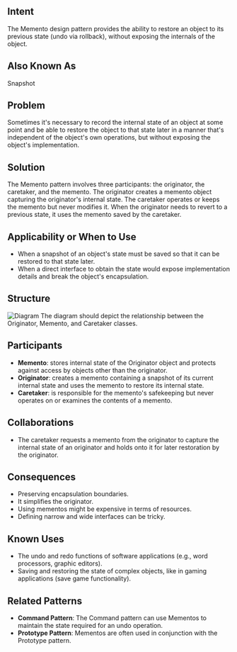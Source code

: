 ## Intent
The Memento design pattern provides the ability to restore an object to its previous state (undo via rollback), without exposing the internals of the object.
## Also Known As
Snapshot
## Problem
Sometimes it's necessary to record the internal state of an object at some point and be able to restore the object to that state later in a manner that's independent of the object's own operations, but without exposing the object's implementation.
## Solution
The Memento pattern involves three participants: the originator, the caretaker, and the memento. The originator creates a memento object capturing the originator's internal state. The caretaker operates or keeps the memento but never modifies it. When the originator needs to revert to a previous state, it uses the memento saved by the caretaker.
## Applicability or When to Use
- When a snapshot of an object's state must be saved so that it can be restored to that state later.
- When a direct interface to obtain the state would expose implementation details and break the object's encapsulation.
## Structure
![Diagram](link-to-your-memento-diagram)
The diagram should depict the relationship between the Originator, Memento, and Caretaker classes.
## Participants
- **Memento**: stores internal state of the Originator object and protects against access by objects other than the originator.
- **Originator**: creates a memento containing a snapshot of its current internal state and uses the memento to restore its internal state.
- **Caretaker**: is responsible for the memento's safekeeping but never operates on or examines the contents of a memento.
## Collaborations
- The caretaker requests a memento from the originator to capture the internal state of an originator and holds onto it for later restoration by the originator.
## Consequences
- Preserving encapsulation boundaries.
- It simplifies the originator.
- Using mementos might be expensive in terms of resources.
- Defining narrow and wide interfaces can be tricky.
## Known Uses
- The undo and redo functions of software applications (e.g., word processors, graphic editors).
- Saving and restoring the state of complex objects, like in gaming applications (save game functionality).
## Related Patterns
- **Command Pattern**: The Command pattern can use Mementos to maintain the state required for an undo operation.
- **Prototype Pattern**: Mementos are often used in conjunction with the Prototype pattern.
